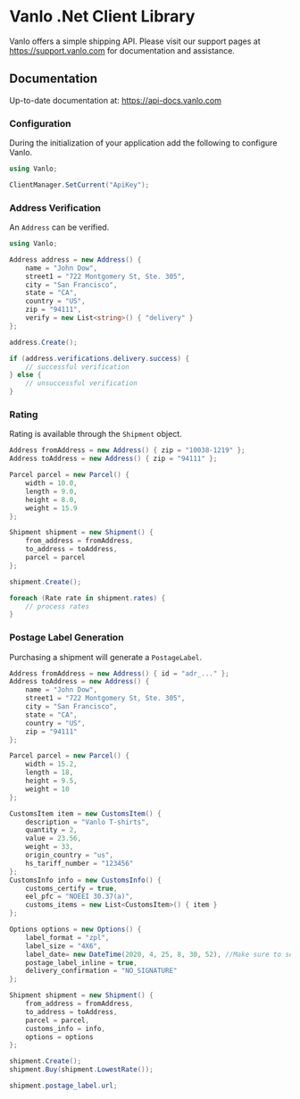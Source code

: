 # Vanlo .Net Client Library

Vanlo offers a simple shipping API. Please visit our support pages at https://support.vanlo.com for documentation and assistance.

## Documentation

Up-to-date documentation at: https://api-docs.vanlo.com

### Configuration

During the initialization of your application add the following to configure Vanlo.

```cs
using Vanlo;

ClientManager.SetCurrent("ApiKey");
```

### Address Verification

An `Address` can be verified.

```cs
using Vanlo;

Address address = new Address() {
    name = "John Dow",
    street1 = "722 Montgomery St, Ste. 305",
    city = "San Francisco",
    state = "CA",
    country = "US",
    zip = "94111",
    verify = new List<string>() { "delivery" }
};

address.Create();

if (address.verifications.delivery.success) {
    // successful verification
} else {
    // unsuccessful verification
}
```

### Rating

Rating is available through the `Shipment` object.

```cs
Address fromAddress = new Address() { zip = "10038-1219" };
Address toAddress = new Address() { zip = "94111" };

Parcel parcel = new Parcel() {
    width = 10.0,
    length = 9.0,
    height = 8.0,
    weight = 15.9
};

Shipment shipment = new Shipment() {
    from_address = fromAddress,
    to_address = toAddress,
    parcel = parcel
};

shipment.Create();

foreach (Rate rate in shipment.rates) {
    // process rates
}
```

### Postage Label Generation

Purchasing a shipment will generate a `PostageLabel`.

```cs
Address fromAddress = new Address() { id = "adr_..." };
Address toAddress = new Address() {
    name = "John Dow",
    street1 = "722 Montgomery St, Ste. 305",
    city = "San Francisco",
    state = "CA",
    country = "US",
    zip = "94111"
};

Parcel parcel = new Parcel() {
    width = 15.2,
    length = 18,
    height = 9.5,
    weight = 10
};

CustomsItem item = new CustomsItem() {
    description = "Vanlo T-shirts",
    quantity = 2,
    value = 23.56,
    weight = 33,
    origin_country = "us",
    hs_tariff_number = "123456"
};
CustomsInfo info = new CustomsInfo() {
    customs_certify = true,
    eel_pfc = "NOEEI 30.37(a)",
    customs_items = new List<CustomsItem>() { item }
};

Options options = new Options() {
    label_format = "zpl",
    label_size = "4X6",
    label_date= new DateTime(2020, 4, 25, 8, 30, 52), //Make sure to set this date in future
    postage_label_inline = true,
    delivery_confirmation = "NO_SIGNATURE"
};

Shipment shipment = new Shipment() {
    from_address = fromAddress,
    to_address = toAddress,
    parcel = parcel,
    customs_info = info,
    options = options
};

shipment.Create();
shipment.Buy(shipment.LowestRate());

shipment.postage_label.url;
